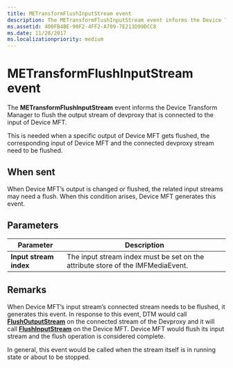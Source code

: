 ```yaml
---
title: METransformFlushInputStream event
description: The METransformFlushInputStream event informs the Device Transform Manager to flush the output stream of devproxy that is connected to the input of Device MFT.
ms.assetid: 400FB4BE-90F2-4FF2-A709-7E213D99DCC8
ms.date: 11/28/2017
ms.localizationpriority: medium
---
```


# METransformFlushInputStream event


The **METransformFlushInputStream** event informs the Device Transform Manager to flush the output stream of devproxy that is connected to the input of Device MFT.

This is needed when a specific output of Device MFT gets flushed, the corresponding input of Device MFT and the connected devproxy stream need to be flushed.

## <span id="When_sent"></span><span id="when_sent"></span><span id="WHEN_SENT"></span>When sent


When Device MFT’s output is changed or flushed, the related input streams may need a flush. When this condition arises, Device MFT generates this event.

## <span id="Parameters"></span><span id="parameters"></span><span id="PARAMETERS"></span>Parameters


| Parameter              | Description                                                                     |
|------------------------|---------------------------------------------------------------------------------|
| **Input stream index** | The input stream index must be set on the attribute store of the IMFMediaEvent. |

 

## Remarks


When Device MFT’s input stream’s connected stream needs to be flushed, it generates this event. In response to this event, DTM would call [**FlushOutputStream**](https://msdn.microsoft.com/library/windows/hardware/mt797665) on the connected stream of the Devproxy and it will call [**FlushInputStream**](https://msdn.microsoft.com/library/windows/hardware/mt797664) on the Device MFT. Device MFT would flush its input stream and the flush operation is considered complete.

In general, this event would be called when the stream itself is in running state or about to be stopped.

 

 





